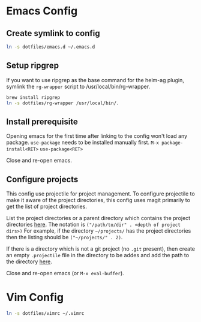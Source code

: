 # Emacs Config

## Create symlink to config
```sh
ln -s dotfiles/emacs.d ~/.emacs.d
```

## Setup ripgrep
If you want to use ripgrep as the base command for the helm-ag plugin, symlink
the `rg-wrapper` script to /usr/local/bin/rg-wrapper.

```sh
brew install ripgrep
ln -s dotfiles/rg-wrapper /usr/local/bin/.
```

## Install prerequisite
Opening emacs for the first time after linking to the config won't load any
package. `use-package` needs to be installed manually first.
`M-x package-install<RET>`
`use-package<RET>`

Close and re-open emacs.

## Configure projects
This config use projectile for project management. To configure projectile to
make it aware of the project directories, this config uses magit primarily to
get the list of project directories.

List the project directories or a parent directory which contains the project
directories [here](https://github.com/susindaran/dotfiles/blob/master/emacs.d/init.el#L66).
The notation is `("/path/to/dir" . <depth of project dirs>)`
For example, if the directory `~/projects/` has the project directories then
the listing should be `("~/projects/" . 2)`.

If there is a directory which is not a git project (no `.git` present), then
create an empty `.projectile` file in the directory to be addes and add the
path to the directory [here](https://github.com/susindaran/dotfiles/blob/master/emacs.d/init.el#L127).

Close and re-open emacs (or `M-x eval-buffer`).

# Vim Config
```sh
ln -s dotfiles/vimrc ~/.vimrc
```
